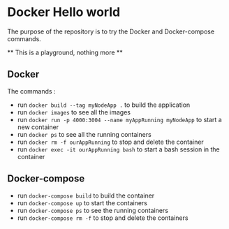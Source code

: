 Docker Hello world
==================

The purpose of the repository is to try the Docker and Docker-compose commands.

** This is a playground, nothing more **

Docker
------

The commands :
 * run `docker build --tag myNodeApp .` to build the application
 * run `docker images` to see all the images
 * run `docker run -p 4000:3004 --name myAppRunning myNodeApp` to start a new
 container
 * run `docker ps` to see all the running containers
 * run `docker rm -f ourAppRunning` to stop and delete the container
 * run `docker exec -it ourAppRunning bash` to start a bash session in the
 container


Docker-compose
--------------

 * run `docker-compose build` to build the container
 * run `docker-compose up` to start the containers
 * run `docker-compose ps` to see the running containers
 * run `docker-compose rm -f` to stop and delete the containers
